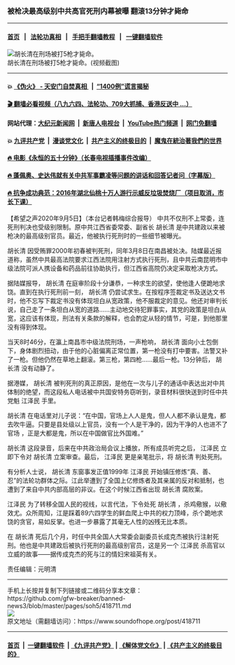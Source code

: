 ### 被枪决最高级别中共高官死刑内幕被曝 翻滚13分钟才毙命 
------------------------

#### [首页](https://github.com/gfw-breaker/banned-news3/blob/master/README.md) &nbsp;&nbsp;|&nbsp;&nbsp; [法轮功真相](https://github.com/begood0513/basic/blob/master/README.md)  &nbsp;&nbsp;|&nbsp;&nbsp; [手把手翻墙教程](https://github.com/gfw-breaker/guides/wiki)  &nbsp;&nbsp;|&nbsp;&nbsp; [一键翻墙软件](https://github.com/gfw-breaker/nogfw/blob/master/README.md)  



<div><img alt="胡长清在刑场被打5枪才毙命。" src="https://img.soundofhope.org/2020-09/20200902_15991095559300-1-800x450-1599353806611.jpg"/>
<br/><figcaption class="caption">
 胡长清在刑场被打5枪才毙命。(视频截图)
</figcaption></div><hr/>

#### 💥 [《伪火》 - 天安门自焚真相 ](http://141.164.51.119:10000/videos/blog/weihuo.html)&nbsp; |&nbsp; [“1400例”谎言揭秘  ](http://141.164.51.119:10000/videos/blog/jiexi1400.html)

#### [ 🎬  翻墙必看视频（八九六四、法轮功、709大抓捕、香港反送中 ...）](https://github.com/gfw-breaker/links/blob/master/banned.md)

#### 网站代理：[大纪元新闻网](http://167.172.10.89:10080/gb/) &nbsp;|&nbsp; [新唐人电视台](http://167.172.10.89:8808/gb/)  &nbsp;|&nbsp; [YouTube热门频道](http://158.247.203.241/youtube.html) &nbsp;|&nbsp; [网门免翻墙](http://158.247.203.241:11000/show.aspx?name=ogHome)

#### 💥 [九评共产党](http://141.164.51.119:10000/videos/res/jiuping/)&nbsp; |&nbsp; [漫谈党文化](http://141.164.51.119:10000/videos/res/mtdwh/)&nbsp; |&nbsp; [共产主义的终极目的](http://141.164.51.119:10000/videos/res/zjmd/)&nbsp; |&nbsp; [魔鬼在統治著我們的世界](http://141.164.51.119:10000/videos/res/TheSpecter/)  

#### [ 🔥  电影《永恒的五十分钟》（长春电视插播事件改编）](http://141.164.51.119:10000/videos/news/ComingForYou-2.html)

#### [ 🔥  蓬佩奥、史达伟就有关中共军事霸凌等问题的讲话和回答记者问（字幕版）](http://141.164.51.119:10000/videos/news/pompeo7.html)

#### [ 🔥  抗争成功典范：2016年湖北仙桃十万人游行示威反垃圾焚烧厂（项目取消，市长下课）](http://141.164.51.119:10000/videos/news/xiantao.html)

<div><div class="Content__Wrapper sc-1bvya0-0 grZQxZ">
 <p class="meta-top">
  <span class="meta">
   【希望之声2020年9月5日】（本台记者韩梅综合报导）
  </span>
  中共不仅刑不上常委，连死刑判决也受级别限制。原中共江西省委常委、副省长
  <ok href="/term/368833">
   胡长清
  </ok>
  是中共建政以来被枪决的最高级别官员。最近，他被执行死刑时的一些细节被曝光。
 </p>
 <p>
  <ok href="/term/368833">
   胡长清
  </ok>
  因受贿罪2000年初春被判死刑，同年3月8日在南昌被处决。陆媒最近报道称，虽然中共最高法院要求江西法院用注射方式执行死刑，且中共云南昆明市中级法院可派人携设备和药品前往协助执行，但江西省高院仍决定采取枪决方式。
 </p>
 <div class="AD_Embed__Wrap-sc-1xslmin-0 igMuqX module desktop">
  <div>
  </div>
 </div>
 <p>
  据陆媒报导，
  <ok href="/term/368833">
   胡长清
  </ok>
  在庭审阶段十分谦恭，一种求生的欲望，使他逢人便跪地求饶。直到在执行死刑前一刻，
  <ok href="/term/368833">
   胡长清
  </ok>
  仍尝试求生。在按程序签裁定书及送达文书时，他不忘写下裁定书没有体现坦白从宽政策，他不服裁定的意见。他还对审判长说，自己走了一条坦白从宽的道路……主动地交待犯罪事实，其党的政策是坦白从宽，这应该有体现，刑法有关条款的解释，也会酌定从轻的情节，可是，到他那里没有得到体现。
 </p>
 <p>
  当天8时46分，在瀛上南昌市中级法院刑场，一声枪响，
  <ok href="/term/368833">
   胡长清
  </ok>
  面向小土包倒下，身体剧烈扭动，由于他的心脏偏离正常位置，第一枪没有打中要害。法警又补了一枪。但他仍然在草地上翻滚。第三枪，第四枪……最后一枪。13分钟后，
  <ok href="/term/368833">
   胡长清
  </ok>
  没有动静了。
 </p>
 <p>
  据港媒，
  <ok href="/term/368833">
   胡长清
  </ok>
  被判死刑的真正原因，是他在一次与儿子的通话中表达出对中共体制的绝望，而这段私人电话被中共国安特务窃听到，录音材料很快送到时任中共党魁
  <ok href="/term/1250">
   江泽民
  </ok>
  手里。
 </p>
 <p>
  <ok href="/term/368833">
   胡长清
  </ok>
  在电话里对儿子说：“在中国，官场上人人是鬼，但人人都不承认是鬼，都去吹牛逼。只要是县处级以上官员，没有一个人是干净的，因为干净的人也进不了官场 ，正是大都是鬼，所以在中国做官比外国难。”
 </p>
 <p>
  <ok href="/term/368833">
   胡长清
  </ok>
  这段录音，后来在中共政治局会议上播放，所有成员听完之后，
  <ok href="/term/1250">
   江泽民
  </ok>
  立即下令对
  <ok href="/term/368833">
   胡长清
  </ok>
  立案审查。最后，
  <ok href="/term/1250">
   江泽民
  </ok>
  更是亲笔批示，将
  <ok href="/term/368833">
   胡长清
  </ok>
  判处死刑。
 </p>
 <p>
  有分析人士说，
  <ok href="/term/368833">
   胡长清
  </ok>
  东窗事发正值1999年
  <ok href="/term/1250">
   江泽民
  </ok>
  开始镇压修炼“真、善、忍”的法轮功群体之际。江此举遭到了全国上亿修炼者及其亲属的反对和抵制，也遭到了来自中共内部高层的非议。在这个时候江西省出现
  <ok href="/term/368833">
   胡长清
  </ok>
  腐败案。
 </p>
 <p>
  <ok href="/term/1250">
   江泽民
  </ok>
  为了转移全国人民的视线，以言代法，下令处死
  <ok href="/term/368833">
   胡长清
  </ok>
  ，杀鸡儆猴，以儆效尤。众所周知，江是踩着89六四学生的鲜血爬上中共的权力顶峰，杀个跪地求饶的贪官，易如反掌。也进一步暴露了其毫无人性的凶残无比本质。
 </p>
 <p>
  在
  <ok href="/term/368833">
   胡长清
  </ok>
  死后几个月，时任中共全国人大常委会副委员长成克杰被执行注射死刑。他也是中共建政后被执行死刑的最高级别官员，这是另一个
  <ok href="/term/1250">
   江泽民
  </ok>
  杀高官以立威的故事——据传成克杰的死与江的情妇宋祖英有关。
 </p>
 <p class="meta-btm">
  责任编辑：元明清
 </p>
</div>
</div>
<hr/>
手机上长按并复制下列链接或二维码分享本文章：<br/>
https://github.com/gfw-breaker/banned-news3/blob/master/pages/soh5/418711.md <br/>
<a href='https://github.com/gfw-breaker/banned-news3/blob/master/pages/soh5/418711.md'><img src='https://github.com/gfw-breaker/banned-news3/blob/master/pages/soh5/418711.md.png'/></a> <br/>
原文地址（需翻墙访问）：https://www.soundofhope.org/post/418711


------------------------
#### [首页](https://github.com/gfw-breaker/banned-news3/blob/master/README.md) &nbsp;|&nbsp; [一键翻墙软件](https://github.com/gfw-breaker/nogfw/blob/master/README.md) &nbsp;| [《九评共产党》](https://github.com/gfw-breaker/9ping.md/blob/master/README.md#九评之一评共产党是什么) | [《解体党文化》](https://github.com/gfw-breaker/jtdwh.md/blob/master/README.md) | [《共产主义的终极目的》](https://github.com/gfw-breaker/gczydzjmd.md/blob/master/README.md)


<img src='http://gfw-breaker.win/banned-news3/pages/soh5/418711.md' width='0px' height='0px'/>